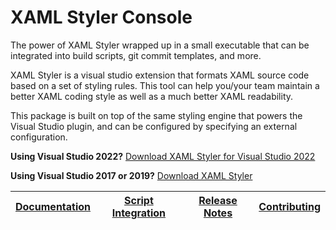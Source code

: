 # XAML Styler Console

The power of XAML Styler wrapped up in a small executable that can be integrated into build scripts, git commit templates, and more.

XAML Styler is a visual studio extension that formats XAML source code based on a set of styling rules. This tool can help you/your team maintain a better XAML coding style as well as a much better XAML readability.

This package is built on top of the same styling engine that powers the Visual Studio plugin, and can be configured by specifying an external configuration.

**Using Visual Studio 2022?** [Download XAML Styler for Visual Studio 2022](https://marketplace.visualstudio.com/items?itemName=TeamXavalon.XAMLStyler2022)

**Using Visual Studio 2017 or 2019?** [Download XAML Styler](https://marketplace.visualstudio.com/items?itemName=TeamXavalon.XAMLStyler)

|[Documentation](https://github.com/Xavalon/XamlStyler/wiki)|[Script Integration](https://github.com/Xavalon/XamlStyler/wiki/Script-Integration)|[Release Notes](https://github.com/Xavalon/XamlStyler/releases)|[Contributing](https://github.com/Xavalon/XamlStyler/blob/master/CONTRIBUTING.md)|
|---|---|---|---|
